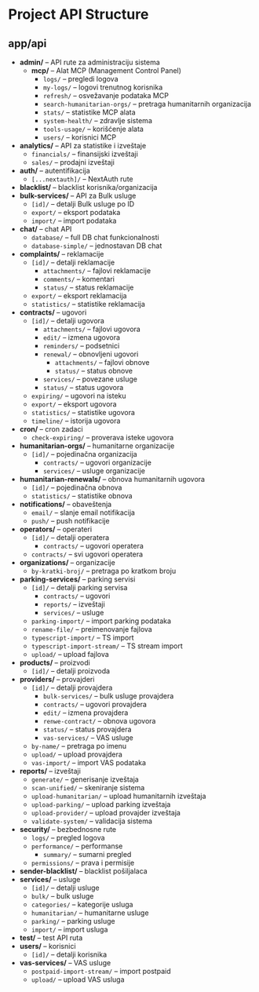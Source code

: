 # Project API Structure

## app/api
- **admin/** – API rute za administraciju sistema
  - **mcp/** – Alat MCP (Management Control Panel)
    - `logs/` – pregledi logova
    - `my-logs/` – logovi trenutnog korisnika
    - `refresh/` – osvežavanje podataka MCP
    - `search-humanitarian-orgs/` – pretraga humanitarnih organizacija
    - `stats/` – statistike MCP alata
    - `system-health/` – zdravlje sistema
    - `tools-usage/` – korišćenje alata
    - `users/` – korisnici MCP
- **analytics/** – API za statistike i izveštaje
  - `financials/` – finansijski izveštaji
  - `sales/` – prodajni izveštaji
- **auth/** – autentifikacija
  - `[...nextauth]/` – NextAuth rute
- **blacklist/** – blacklist korisnika/organizacija
- **bulk-services/** – API za Bulk usluge
  - `[id]/` – detalji Bulk usluge po ID
  - `export/` – eksport podataka
  - `import/` – import podataka
- **chat/** – chat API
  - `database/` – full DB chat funkcionalnosti
  - `database-simple/` – jednostavan DB chat
- **complaints/** – reklamacije
  - `[id]/` – detalji reklamacije
    - `attachments/` – fajlovi reklamacije
    - `comments/` – komentari
    - `status/` – status reklamacije
  - `export/` – eksport reklamacija
  - `statistics/` – statistike reklamacija
- **contracts/** – ugovori
  - `[id]/` – detalji ugovora
    - `attachments/` – fajlovi ugovora
    - `edit/` – izmena ugovora
    - `reminders/` – podsetnici
    - `renewal/` – obnovljeni ugovori
      - `attachments/` – fajlovi obnove
      - `status/` – status obnove
    - `services/` – povezane usluge
    - `status/` – status ugovora
  - `expiring/` – ugovori na isteku
  - `export/` – eksport ugovora
  - `statistics/` – statistike ugovora
  - `timeline/` – istorija ugovora
- **cron/** – cron zadaci
  - `check-expiring/` – proverava isteke ugovora
- **humanitarian-orgs/** – humanitarne organizacije
  - `[id]/` – pojedinačna organizacija
    - `contracts/` – ugovori organizacije
    - `services/` – usluge organizacije
- **humanitarian-renewals/** – obnova humanitarnih ugovora
  - `[id]/` – pojedinačna obnova
  - `statistics/` – statistike obnova
- **notifications/** – obaveštenja
  - `email/` – slanje email notifikacija
  - `push/` – push notifikacije
- **operators/** – operateri
  - `[id]/` – detalji operatera
    - `contracts/` – ugovori operatera
  - `contracts/` – svi ugovori operatera
- **organizations/** – organizacije
  - `by-kratki-broj/` – pretraga po kratkom broju
- **parking-services/** – parking servisi
  - `[id]/` – detalji parking servisa
    - `contracts/` – ugovori
    - `reports/` – izveštaji
    - `services/` – usluge
  - `parking-import/` – import parking podataka
  - `rename-file/` – preimenovanje fajlova
  - `typescript-import/` – TS import
  - `typescript-import-stream/` – TS stream import
  - `upload/` – upload fajlova
- **products/** – proizvodi
  - `[id]/` – detalji proizvoda
- **providers/** – provajderi
  - `[id]/` – detalji provajdera
    - `bulk-services/` – bulk usluge provajdera
    - `contracts/` – ugovori provajdera
    - `edit/` – izmena provajdera
    - `renwe-contract/` – obnova ugovora
    - `status/` – status provajdera
    - `vas-services/` – VAS usluge
  - `by-name/` – pretraga po imenu
  - `upload/` – upload provajdera
  - `vas-import/` – import VAS podataka
- **reports/** – izveštaji
  - `generate/` – generisanje izveštaja
  - `scan-unified/` – skeniranje sistema
  - `upload-humanitarian/` – upload humanitarnih izveštaja
  - `upload-parking/` – upload parking izveštaja
  - `upload-provider/` – upload provajder izveštaja
  - `validate-system/` – validacija sistema
- **security/** – bezbednosne rute
  - `logs/` – pregled logova
  - `performance/` – performanse
    - `summary/` – sumarni pregled
  - `permissions/` – prava i permisije
- **sender-blacklist/** – blacklist pošiljalaca
- **services/** – usluge
  - `[id]/` – detalji usluge
  - `bulk/` – bulk usluge
  - `categories/` – kategorije usluga
  - `humanitarian/` – humanitarne usluge
  - `parking/` – parking usluge
  - `import/` – import usluga
- **test/** – test API ruta
- **users/** – korisnici
  - `[id]/` – detalji korisnika
- **vas-services/** – VAS usluge
  - `postpaid-import-stream/` – import postpaid
  - `upload/` – upload VAS usluga
